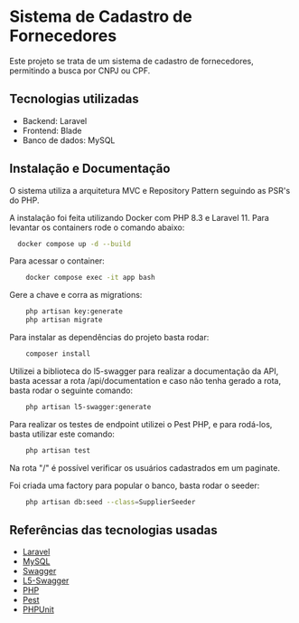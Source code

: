 # Sistema de Cadastro de Fornecedores

Este projeto se trata de um sistema de cadastro de fornecedores, permitindo a busca por CNPJ ou CPF.

## Tecnologias utilizadas

* Backend: Laravel
* Frontend: Blade
* Banco de dados: MySQL

## Instalação e Documentação

O sistema utiliza a arquitetura MVC e Repository Pattern seguindo as PSR's do PHP.

A instalação foi feita utilizando Docker com PHP 8.3 e Laravel 11. Para levantar os containers rode o comando abaixo:

```bash
  docker compose up -d --build
```

Para acessar o container:

```bash
    docker compose exec -it app bash
```

Gere a chave e corra as migrations:

```bash
    php artisan key:generate
    php artisan migrate
```

Para instalar as dependências do projeto basta rodar:

```bash
    composer install
```

Utilizei a biblioteca do l5-swagger para realizar a documentação da API, basta acessar a rota /api/documentation e caso não tenha gerado a rota, basta rodar o seguinte comando:

```bash
    php artisan l5-swagger:generate
```

Para realizar os testes de endpoint utilizei o Pest PHP, e para rodá-los, basta utilizar este comando:

```bash
    php artisan test
```

Na rota "/" é possível verificar os usuários cadastrados em um paginate.

Foi criada uma factory para popular o banco, basta rodar o seeder:

```bash
    php artisan db:seed --class=SupplierSeeder
```

## Referências das tecnologias usadas

 - [Laravel](https://laravel.com/docs/10.x)
 - [MySQL](https://www.mysql.com/)
 - [Swagger](https://swagger.io/)
 - [L5-Swagger](https://github.com/DarkaOnLine/L5-Swagger)
 - [PHP](https://www.php.net/)
 - [Pest](https://pestphp.com/docs/plugins#laravel)
 - [PHPUnit](https://phpunit.de/)
